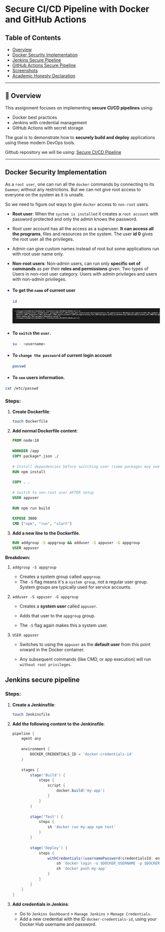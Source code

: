 # Secure CI/CD Pipeline with Docker and GitHub Actions


## Table of Contents
- [Overview](#overview)
- [Docker Security Implementation](#docker-security-implementation)
- [Jenkins Secure Pipeline](#jenkins-secure-pipeline)
- [GitHub Actions Secure Pipeline](#github-actions-secure-pipeline)
- [Screenshots](#screenshots)
- [Academic Honesty Declaration](#academic-honesty-declaration)

---


## 📝 Overview

This assignment focuses on implementing **secure CI/CD pipelines** using:
- Docker best practices
- Jenkins with credential management
- GitHub Actions with secret storage

The goal is to demonstrate how to **securely build and deploy** applications using these modern DevOps tools.

Github repository we will be using: [Secure CI/CD Pipeline](https://github.com/C-gyeltshen/iBEST_INSTITUTE_WEBSITE.git)

---

## Docker Security Implementation

As a `root user`, one can run all the `docker` commands by connecting to its `Daemon`; without any restrictions. But we can not give root access to everyone on the system as it is unsafe.

So we need to figure out ways to give `docker` access to `non-root` users.

* **Root user**: When the `system is installed` it creates a `root account` with password protected and only the admin knows the password. 

* Root user account has all the access as a superuser. **It can access all the programs**, files and resources on the system. The user **id 0** gives the root user all the privileges. 

* Admin can give custom names instead of root but some applications run with root user name only.

* **Non-root users**: Non-admin users, can run only **specific set of commands** as per their **roles and permissions** given. Two types of Users in non-root user category. Users with admin privileges and users with non-admin privileges.

* #### To get the `name` of current user

    ```bash
    id
    ```

    ![1](./image/1.png)

* #### To `switch` the `user`.

    ```bash
    su - <username>
    ```

* #### To `change the password` of current login account

    ```bash
    passwd
    ```

* #### To `see` users information.

```bash 
cat /etc/passwd
```

### Steps: 

1. **Create Dockerfile**: 

   ```bash
   touch Dockerfile
   ```

2. **Add normal Dockerfile content**: 

    ```dockerfile
    FROM node:18

    WORKDIR /app
    COPY package*.json ./

    # Install dependencies before switching user (some packages may need root)
    RUN npm install

    COPY . .

    # Switch to non-root user AFTER setup
    USER appuser

    RUN npm run build

    EXPOSE 3000
    CMD ["npm", "run", "start"]

    ```

3. **Add a new line to the Dockerfile.**

    ```dockerfile
    RUN addgroup -S appgroup && adduser -S appuser -G appgroup
    USER appuser
    ```
**Breakdown:**

1. `addgroup -S appgroup`

    - Creates a system group called `appgroup`.
    - The `-S` flag means it's a `system group`, not a regular user group. System groups are typically used for service accounts.

2. `adduser -S appuser -G appgroup`

    - Creates a **system user** called `appuser`.

    - Adds that user to the `appgroup` group.

    - The `-S` flag again makes this a system user.

3. `USER appuser`

    - Switches to using the `appuser` as the **default user** from this point onward in the Docker container.

    - Any subsequent commands (like CMD, or app execution) will run `without root privileges`.

## Jenkins secure pipeline

### Steps:
1. **Create a Jenkinsfile**: 

   ```bash
   touch Jenkinsfile
   ```
2. **Add the following content to the Jenkinsfile**:

    ```groovy
    pipeline {
        agent any

        environment {
            DOCKER_CREDENTIALS_ID = 'docker-credentials-id'
        }

        stages {
            stage('Build') {
                steps {
                    script {
                        docker.build('my-app')
                    }
                }
            }

            stage('Test') {
                steps {
                    sh 'docker run my-app npm test'
                }
            }

            stage('Deploy') {
                steps {
                    withCredentials([usernamePassword(credentialsId: env.DOCKER_CREDENTIALS_ID, usernameVariable: 'DOCKER_USERNAME', passwordVariable: 'DOCKER_PASSWORD')]) {
                        sh 'docker login -u $DOCKER_USERNAME -p $DOCKER_PASSWORD'
                        sh 'docker push my-app'
                    }
                }
            }
        }
    }
    ```
3. **Add credentials in Jenkins**:
   - Go to `Jenkins Dashboard` > `Manage Jenkins` > `Manage Credentials`.
   - Add a new credential with the ID `docker-credentials-id`, using your Docker Hub username and password.